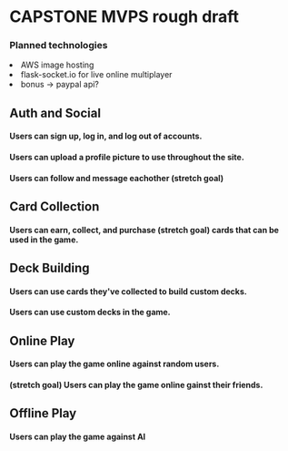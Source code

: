# CAPSTONE MVPS rough draft
### Planned technologies
<li>AWS image hosting
<li>flask-socket.io for live online multiplayer
<li>bonus -> paypal api? 

## Auth and Social

#### Users can sign up, log in, and log out of accounts.
#### Users can upload a profile picture to use throughout the site.
#### Users can follow and message eachother (stretch goal)

## Card Collection
#### Users can earn, collect, and purchase (stretch goal) cards that can be used in the game.

## Deck Building
#### Users can use cards they've collected to build custom decks.
#### Users can use custom decks in the game.

## Online Play
#### Users can play the game online against random users.
#### (stretch goal) Users can play the game online gainst their friends.

## Offline Play
#### Users can play the game against AI